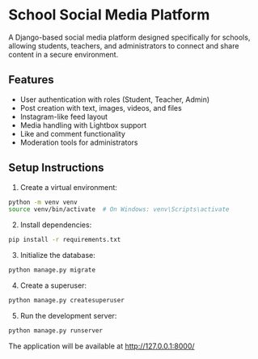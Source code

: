 # School Social Media Platform

A Django-based social media platform designed specifically for schools, allowing students, teachers, and administrators to connect and share content in a secure environment.

## Features

- User authentication with roles (Student, Teacher, Admin)
- Post creation with text, images, videos, and files
- Instagram-like feed layout
- Media handling with Lightbox support
- Like and comment functionality
- Moderation tools for administrators

## Setup Instructions

1. Create a virtual environment:
```bash
python -m venv venv
source venv/bin/activate  # On Windows: venv\Scripts\activate
```

2. Install dependencies:
```bash
pip install -r requirements.txt
```

3. Initialize the database:
```bash
python manage.py migrate
```

4. Create a superuser:
```bash
python manage.py createsuperuser
```

5. Run the development server:
```bash
python manage.py runserver
```

The application will be available at http://127.0.0.1:8000/
